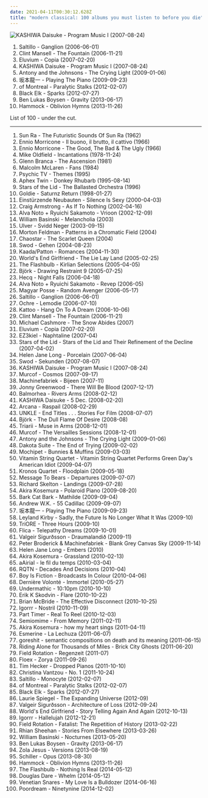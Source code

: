 ```yaml
---
date: 2021-04-11T00:30:12.628Z
title: "modern classical: 100 albums you must listen to before you die"
---
```

![KASHIWA Daisuke - Program Music I (2007-08-24)](http://coverartarchive.org/release/ead00f57-fba2-43f7-acba-99491acac9b6/11036616878-500.jpg "KASHIWA Daisuke - Program Music I (2007-08-24)")
<ol class="albums">
<li data-cover="https://img.discogs.com/YKBuZi5tKmnnPPk83hQMeRvvsis=/fit-in/600x600/filters:strip_icc():format(jpeg):mode_rgb():quality(90)/discogs-images/R-654304-1170195233.jpeg.jpg" data-tags="trip-hop, downtempo" role="button">Saltillo - Ganglion (2006-06-01)</li>
<li data-cover="http://coverartarchive.org/release/33abead4-3015-438f-9ea3-97f2cc5cb278/6074705469-500.jpg" data-tags="soundtrack" role="button">Clint Mansell - The Fountain (2006-11-21)</li>
<li data-cover="http://coverartarchive.org/release/9e0b9b07-1ac0-44d8-96a4-1b22f77b4941/15895781349-500.jpg" data-tags="ambient" role="button">Eluvium - Copia (2007-02-20)</li>
<li data-cover="http://coverartarchive.org/release/ead00f57-fba2-43f7-acba-99491acac9b6/11036616878-500.jpg" data-tags="electronic, glitch" role="button">KASHIWA Daisuke - Program Music I (2007-08-24)</li>
<li data-cover="http://coverartarchive.org/release/0c48ecde-bde3-4a26-9d55-edfd21555f62/9823776819-500.jpg" data-tags="alternative, 00s" role="button">Antony and the Johnsons - The Crying Light (2009-01-06)</li>
<li data-cover="http://coverartarchive.org/release/044fdea5-38f8-4c54-9f1b-e343c66f5410/24527462350-500.jpg" data-tags="soundtrack, japanese, ambient, modern classical" role="button">坂本龍一 - Playing The Piano (2009-09-23)</li>
<li data-cover="http://coverartarchive.org/release/22ace75c-a4a9-4893-bacc-082731288175/4110540965-500.jpg" data-tags="neo-psychedelia" role="button">of Montreal - Paralytic Stalks (2012-02-07)</li>
<li data-cover="http://coverartarchive.org/release/09391b51-7c9d-44b2-8e86-03fe36ba71ed/13775637323-500.jpg" data-tags="ambient, piano, atmospheric, melancholic, modern classical, dream music" role="button">Black Elk - Sparks (2012-07-27)</li>
<li data-cover="http://coverartarchive.org/release/5530b6d8-24ef-40c8-9e3a-5e8329c33ae5/13322786969-500.jpg" data-tags="ambient, modern classical" role="button">Ben Lukas Boysen - Gravity (2013-06-17)</li>
<li data-cover="http://coverartarchive.org/release/7fed2586-a409-441a-b2a3-d6ea1b3107ad/5766164959-500.jpg" data-tags="ambient, post-rock" role="button">Hammock - Oblivion Hymns (2013-11-26)</li>
</ol>
List of 100 - under the cut.
<!-- more -->

_________________

<ol class="albums">
<li data-cover="http://coverartarchive.org/release/a6c9d3b8-05da-4996-a3b5-93aab10f02d3/28855108015-500.jpg" data-tags="jazz" role="button">
Sun Ra - The Futuristic Sounds Of Sun Ra (1962)
</li>
<li data-cover="http://coverartarchive.org/release/5af6d025-940e-392c-95e9-e79cc6b774c1/24646040139-500.jpg" data-tags="soundtrack" role="button">
Ennio Morricone - Il buono, il brutto, il cattivo (1966)
</li>
<li data-cover="http://coverartarchive.org/release/9747d54b-1c5b-347e-b244-59c419cf900a/27094892626-500.jpg" data-tags="spaghetti western, western, film score" role="button">
Ennio Morricone - The Good, The Bad & The Ugly (1966)
</li>
<li data-cover="http://coverartarchive.org/release/deb43c81-3021-4795-a2d8-20cbe3a6ce11/4317227862-500.jpg" data-tags="instrumental, progressive rock" role="button">
Mike Oldfield - Incantations (1978-11-24)
</li>
<li data-cover="http://coverartarchive.org/release/711c455e-832f-3f72-80c0-19f8d561d778/18299122757-500.jpg" data-tags="no wave" role="button">
Glenn Branca - The Ascension (1981)
</li>
<li data-cover="http://coverartarchive.org/release/bd2f5b66-2bd8-36c1-bfdd-993dea167599/26254885464-500.jpg" data-tags="mixup" role="button">
Malcolm McLaren - Fans (1984)
</li>
<li data-cover="https://img.discogs.com/5tFWK1dJpY2ZIcNgu-cSgIDSaas=/fit-in/599x585/filters:strip_icc():format(jpeg):mode_rgb():quality(90)/discogs-images/R-3612914-1338297842-6035.jpeg.jpg" data-tags="ambient, industrial, modern classical, porn soundtrack" role="button">
Psychic TV - Themes (1995)
</li>
<li data-cover="http://coverartarchive.org/release/a15e0831-cdf6-4e2a-a51b-034c6e98972b/2575192108-500.jpg" data-tags="idm" role="button">
Aphex Twin - Donkey Rhubarb (1995-08-14)
</li>
<li data-cover="http://coverartarchive.org/release/859acf52-fdaa-4755-ac35-289bffe2081e/4084262745-500.jpg" data-tags="ambient, drone" role="button">
Stars of the Lid - The Ballasted Orchestra (1996)
</li>
<li data-cover="http://coverartarchive.org/release/bd50be04-ab08-4468-b1a9-93fb05364bda/2610470476-500.jpg" data-tags="electronic, drum and bass, ffrr" role="button">
Goldie - Saturnz Return (1998-01-27)
</li>
<li data-cover="http://coverartarchive.org/release/e0ceeda4-fa04-30f0-b511-75117b673c7d/5760657089-500.jpg" data-tags="experimental, industrial" role="button">
Einstürzende Neubauten - Silence Is Sexy (2000-04-03)
</li>
<li data-cover="http://coverartarchive.org/release/fa36d534-179e-4252-ab32-adb2d1f72b63/8613776753-500.jpg" data-tags="ambient" role="button">
Craig Armstrong - As If To Nothing (2002-04-16)
</li>
<li data-cover="http://coverartarchive.org/release/d8435025-4b43-4da9-bd8d-ad37748e0acf/13114830432-500.jpg" data-tags="minimal" role="button">
Alva Noto + Ryuichi Sakamoto - Vrioon (2002-12-09)
</li>
<li data-cover="http://coverartarchive.org/release/c16b9226-557d-40ef-b0cd-60584e970e20/1858594196-500.jpg" data-tags="ambient" role="button">
William Basinski - Melancholia (2003)
</li>
<li data-cover="http://coverartarchive.org/release/4fb19aa0-aff2-48ce-85b0-b767f67fd985/11228342652-500.jpg" data-tags="ambient" role="button">
Ulver - Svidd Neger (2003-09-15)
</li>
<li data-cover="https://img.discogs.com/arHUhpCOzGeU3rVTz8i4pzYo-Xc=/fit-in/600x591/filters:strip_icc():format(jpeg):mode_rgb():quality(90)/discogs-images/R-11653728-1520094693-7966.jpeg.jpg" data-tags="minimalism, modern classical, gammarec, freepurp1e, feldman" role="button">
Morton Feldman - Patterns in a Chromatic Field (2004)
</li>
<li data-cover="http://coverartarchive.org/release/dedf0123-fc50-4d6d-bb1f-9f263529bc19/2872793496-500.jpg" data-tags="gothic, female vocals, symphonic, avantgarde dark neo classical" role="button">
Chaostar - The Scarlet Queen (2004)
</li>
<li data-cover="http://coverartarchive.org/release/5e760dec-67cc-40fe-a23c-8e08aa6137d3/19385157963-500.jpg" data-tags="piano, ambient" role="button">
Swod - Gehen (2004-08-23)
</li>
<li data-cover="http://coverartarchive.org/release/b34454dd-65b5-4ae9-8fc0-db1e843dc936/25898561406-500.jpg" data-tags="avant-garde, experimental" role="button">
Kaada/Patton - Romances (2004-11-30)
</li>
<li data-cover="http://coverartarchive.org/release/515c3a3c-05ec-4a16-8e1c-ca1a9ef34e02/6155875688-500.jpg" data-tags="experimental, ambient, post-rock" role="button">
World's End Girlfriend - The Lie Lay Land (2005-02-25)
</li>
<li data-cover="http://coverartarchive.org/release/9537e3a9-567f-445b-ad4c-145b282764de/6484407423-500.jpg" data-tags="idm" role="button">
The Flashbulb - Kirlian Selections (2005-04-05)
</li>
<li data-cover="http://coverartarchive.org/release/22a23fb5-dad5-42d3-b90f-98a7834c0fae/8147320447-500.jpg" data-tags="soundtrack, experimental" role="button">
Björk - Drawing Restraint 9 (2005-07-25)
</li>
<li data-cover="http://coverartarchive.org/release/334c808e-4511-4f8f-87a9-6aa317bbb228/1703273677-500.jpg" data-tags="ambient, dark ambient" role="button">
Hecq - Night Falls (2006-04-18)
</li>
<li data-cover="http://coverartarchive.org/release/3f45b308-e7ae-4c50-83a1-6816f72b3753/21243800624-500.jpg" data-tags="raster-noton, experimental, piano" role="button">
Alva Noto + Ryuichi Sakamoto - Revep (2006-05)
</li>
<li data-cover="http://coverartarchive.org/release/5755e2f6-6dcb-4482-9dc0-6180a416c6b2/11154388666-500.jpg" data-tags="post-rock" role="button">
Magyar Posse - Random Avenger (2006-05-17)
</li>
<li data-cover="https://img.discogs.com/YKBuZi5tKmnnPPk83hQMeRvvsis=/fit-in/600x600/filters:strip_icc():format(jpeg):mode_rgb():quality(90)/discogs-images/R-654304-1170195233.jpeg.jpg" data-tags="trip-hop, downtempo" role="button">
Saltillo - Ganglion (2006-06-01)
</li>
<li data-cover="http://coverartarchive.org/release/72a39b1b-d97f-425d-8c2c-8a4d894cb804/4467708993-500.jpg" data-tags="idm" role="button">
Ochre - Lemodie (2006-07-10)
</li>
<li data-cover="https://img.discogs.com/xAMW7Kqd4VQfqsa466PIYsKC2l8=/fit-in/600x599/filters:strip_icc():format(jpeg):mode_rgb():quality(90)/discogs-images/R-802792-1173776485.jpeg.jpg" data-tags="ambient, idm" role="button">
Kattoo - Hang On To A Dream (2006-10-06)
</li>
<li data-cover="http://coverartarchive.org/release/33abead4-3015-438f-9ea3-97f2cc5cb278/6074705469-500.jpg" data-tags="soundtrack" role="button">
Clint Mansell - The Fountain (2006-11-21)
</li>
<li data-cover="http://coverartarchive.org/release/3b3ee7b7-a91e-4b70-bcc2-2669d1bf013d/16302212379-500.jpg" data-tags="classical, singer-songwriter" role="button">
Michael Cashmore - The Snow Abides (2007)
</li>
<li data-cover="http://coverartarchive.org/release/9e0b9b07-1ac0-44d8-96a4-1b22f77b4941/15895781349-500.jpg" data-tags="ambient" role="button">
Eluvium - Copia (2007-02-20)
</li>
<li data-cover="http://coverartarchive.org/release/6e9b4957-33eb-44c5-8745-71c3a7c9594a/8465355303-500.jpg" data-tags="modern classical" role="button">
EZ3kiel - Naphtaline (2007-04)
</li>
<li data-cover="https://img.discogs.com/mr7jkSHk6HA-v5SOFGaO9KBdejA=/fit-in/600x536/filters:strip_icc():format(jpeg):mode_rgb():quality(90)/discogs-images/R-940176-1175255015.jpeg.jpg" data-tags="ambient" role="button">
Stars of the Lid - Stars of the Lid and Their Refinement of the Decline (2007-04-02)
</li>
<li data-cover="https://img.discogs.com/JKO_2jpeaFzQnDGpJMZB22_KOtA=/fit-in/450x409/filters:strip_icc():format(jpeg):mode_rgb():quality(90)/discogs-images/R-1061290-1375123233-2586.jpeg.jpg" data-tags="instrumental, piano, new age" role="button">
Helen Jane Long - Porcelain (2007-06-04)
</li>
<li data-cover="http://coverartarchive.org/release/55ef0003-7b0a-435e-a49c-5c09fa6d3fe0/21137853085-500.jpg" data-tags="ambient" role="button">
Swod - Sekunden (2007-08-07)
</li>
<li data-cover="http://coverartarchive.org/release/ead00f57-fba2-43f7-acba-99491acac9b6/11036616878-500.jpg" data-tags="electronic, glitch" role="button">
KASHIWA Daisuke - Program Music I (2007-08-24)
</li>
<li data-cover="http://coverartarchive.org/release/d345799a-c328-4532-a14a-e82d8729aa9f/13277464961-500.jpg" data-tags="ambient, electronic" role="button">
Murcof - Cosmos (2007-09-17)
</li>
<li data-cover="http://coverartarchive.org/release/b52f4256-0d02-460e-b2bd-50aafdebe08c/22373580081-500.jpg" data-tags="ambient, drone, modern classical" role="button">
Machinefabriek - Bijeen (2007-11)
</li>
<li data-cover="http://coverartarchive.org/release/51392bf7-adaf-4c93-8f81-4f49d09fea2d/8258208354-500.jpg" data-tags="soundtrack" role="button">
Jonny Greenwood - There Will Be Blood (2007-12-17)
</li>
<li data-cover="http://coverartarchive.org/release/7595a6c9-7ae5-4dc3-b9d1-c96f1a928f45/11979030393-500.jpg" data-tags="post-rock, piano, instrumental, ambient" role="button">
Balmorhea - Rivers Arms (2008-02-12)
</li>
<li data-cover="http://coverartarchive.org/release/42d0dac8-0dbd-4205-b33a-c52268c7aa2d/12903776661-500.jpg" data-tags="electronic" role="button">
KASHIWA Daisuke - 5 Dec. (2008-02-20)
</li>
<li data-cover="http://coverartarchive.org/release/bd609443-4c31-48fd-b1fe-8285eb8530d5/4860307885-500.jpg" data-tags="darkwave, neoclassical" role="button">
Arcana - Raspail (2008-02-29)
</li>
<li data-cover="http://coverartarchive.org/release/05c9c1aa-9b47-434c-9536-74fe56283bbc/25665078834-500.jpg" data-tags="electronic" role="button">
UNKLE - End Titles . . . Stories For Film (2008-07-07)
</li>
<li data-cover="http://coverartarchive.org/release/cb077503-d181-4a11-9ad4-740a04bc2670/5163613204-500.jpg" data-tags="electronic" role="button">
Björk - The Dull Flame Of Desire (2008-08)
</li>
<li data-cover="https://img.discogs.com/-A8ZPivO_kiAlmrH-dtt7dvVv7g=/fit-in/600x603/filters:strip_icc():format(jpeg):mode_rgb():quality(90)/discogs-images/R-1540961-1239982667.jpeg.jpg" data-tags="martial industrial" role="button">
Triarii - Muse in Arms (2008-12-01)
</li>
<li data-cover="http://coverartarchive.org/release/d127ac52-bdae-45ed-94b4-b72e805e353f/13277500423-500.jpg" data-tags="electronic, classical, ambient, minimal, spooky, modern classical, minimalist" role="button">
Murcof - The Versailles Sessions (2008-12-01)
</li>
<li data-cover="http://coverartarchive.org/release/0c48ecde-bde3-4a26-9d55-edfd21555f62/9823776819-500.jpg" data-tags="alternative, 00s" role="button">
Antony and the Johnsons - The Crying Light (2009-01-06)
</li>
<li data-cover="https://img.discogs.com/oSZSAYcfuPgNH85uQH8DAZwczao=/fit-in/261x265/filters:strip_icc():format(jpeg):mode_rgb():quality(90)/discogs-images/R-1582598-1230080028.jpeg.jpg" data-tags="instrumental, ambient, melancholy, modern classical, autumn, boomkat, music for a sad road movie" role="button">
Dakota Suite - The End of Trying (2009-02-02)
</li>
<li data-cover="http://coverartarchive.org/release/6713de30-2203-4041-b4cf-7d9ce6a05303/5243893377-500.jpg" data-tags="experimental, acid jazz, krautrock, melodic, trip hop, glitchy, tribal, modern classical, cozy, daly city, mochipet, daedelus" role="button">
Mochipet - Bunnies & Muffins (2009-03-03)
</li>
<li data-cover="http://coverartarchive.org/release/394bda06-b2e6-4c9d-97fb-cbfe25fa8d9c/21433342876-500.jpg" data-tags="classical, chamber pop, cover, green day, modern classical, modern string quartet" role="button">
Vitamin String Quartet - Vitamin String Quartet Performs Green Day's American Idiot (2009-04-07)
</li>
<li data-cover="http://coverartarchive.org/release/0b33ed2f-b1e1-43d1-82ad-a1e9f9f9c6bf/12063130383-500.jpg" data-tags="world, mind-blowing" role="button">
Kronos Quartet - Floodplain (2009-05-18)
</li>
<li data-cover="http://coverartarchive.org/release/2b9d907e-72ee-4420-82e9-daf39f19750f/6068721390-500.jpg" data-tags="post-rock, post rock, ambient" role="button">
Message To Bears - Departures (2009-07-07)
</li>
<li data-cover="http://coverartarchive.org/release/86867f3d-eb2b-4e2d-8431-129eb3be060f/11460798997-500.jpg" data-tags="ambient" role="button">
Richard Skelton - Landings (2009-07-28)
</li>
<li data-cover="http://coverartarchive.org/release/b361668a-2c27-49d1-9d76-d5ad374c789b/6674977315-500.jpg" data-tags="piano" role="button">
Akira Kosemura - Polaroid Piano (2009-08-20)
</li>
<li data-cover="https://img.discogs.com/L5QL6NgufnZsC33XHPt2V7oUZzo=/fit-in/350x350/filters:strip_icc():format(jpeg):mode_rgb():quality(90)/discogs-images/R-3336901-1326342813.jpeg.jpg" data-tags="chillout, french, easy listening, modern classical, france, free downloads, netlabel, cc, creative commons, free music, paris, free download, netaudio, netlabels, downloadable, free albums, net labels music, free album, free streamable albums, melancholism, french underground, sonic reverie, sonic reverie records" role="button">
Bark Cat Bark - Mathilde (2009-09-04)
</li>
<li data-cover="https://img.discogs.com/dlr6nRx0-igodTqeXR7R51ZEFaQ=/fit-in/586x450/filters:strip_icc():format(jpeg):mode_rgb():quality(90)/discogs-images/R-2372809-1280221329.jpeg.jpg" data-tags="instrumental" role="button">
Andrew W.K. - 55 Cadillac (2009-09-07)
</li>
<li data-cover="http://coverartarchive.org/release/044fdea5-38f8-4c54-9f1b-e343c66f5410/24527462350-500.jpg" data-tags="soundtrack, japanese, ambient, modern classical" role="button">
坂本龍一 - Playing The Piano (2009-09-23)
</li>
<li data-cover="http://coverartarchive.org/release/3756b97d-1b31-4e9b-97ae-14af0250e43c/22036421277-500.jpg" data-tags="ambient, depressing, modern classical, interesting title" role="button">
Leyland Kirby - Sadly, the Future Is No Longer What It Was (2009-10)
</li>
<li data-cover="http://coverartarchive.org/release/c128ffe8-5808-3af9-af74-5bcda1c96b16/1827905959-500.jpg" data-tags="neofolk" role="button">
TriORE - Three Hours (2009-10)
</li>
<li data-cover="http://coverartarchive.org/release/551c341c-1591-47c7-a9fa-599a27adb298/11408843592-500.jpg" data-tags="post-rock" role="button">
Flica - Telepathy Dreams (2009-10-01)
</li>
<li data-cover="https://img.discogs.com/e1jffuBQm07QIDbQa_WRYb9RkJA=/fit-in/350x350/filters:strip_icc():format(jpeg):mode_rgb():quality(90)/discogs-images/R-2034066-1274102133.jpeg.jpg" data-tags="neoclassical" role="button">
Valgeir Sigurðsson - Draumalandið (2009-11)
</li>
<li data-cover="https://via.placeholder.com/450" data-tags="ambient" role="button">
Peter Broderick & Machinefabriek - Blank Grey Canvas Sky (2009-11-14)
</li>
<li data-cover="https://img.discogs.com/AffOamM0gz7iZ0sywU7mJV5lfQQ=/fit-in/600x600/filters:strip_icc():format(jpeg):mode_rgb():quality(90)/discogs-images/R-3427586-1375123529-6908.jpeg.jpg" data-tags="instrumental, piano, new age, modern classical, fire and water" role="button">
Helen Jane Long - Embers (2010)
</li>
<li data-cover="https://img.discogs.com/ArFZZ3Ph2Ae1FrWRIOcGZeYFEiI=/fit-in/600x539/filters:strip_icc():format(jpeg):mode_rgb():quality(90)/discogs-images/R-2182655-1268480028.jpeg.jpg" data-tags="ambient" role="button">
Akira Kosemura - Grassland (2010-02-13)
</li>
<li data-cover="http://coverartarchive.org/release/39e6b543-d83a-40f1-8a30-5faac85e68c2/1283887101-500.jpg" data-tags="instrumental, modern classical, minimalist, laridae" role="button">
aAirial - le fil du temps (2010-03-04)
</li>
<li data-cover="https://img.discogs.com/C2Cv1ugSZFxILd7HA7fUrWHVxiQ=/fit-in/376x376/filters:strip_icc():format(jpeg):mode_rgb():quality(90)/discogs-images/R-2359473-1279398577.jpeg.jpg" data-tags="modern classical" role="button">
RQTN - Decades And Decisions (2010-04)
</li>
<li data-cover="http://coverartarchive.org/release/8b470c8b-fa30-4efa-a37e-8067756ff397/2820384963-500.jpg" data-tags="electronic, ambient" role="button">
Boy Is Fiction - Broadcasts In Colour (2010-04-06)
</li>
<li data-cover="http://coverartarchive.org/release/186c4170-8821-43de-97b1-7085c496a0bf/1952245791-500.jpg" data-tags="synthpop, militarism leads to homosexuality" role="button">
Dernière Volonté - Immortel (2010-05-27)
</li>
<li data-cover="http://coverartarchive.org/release/ad6db21d-fab9-4aaa-b6fc-a2f128821d4f/12017292267-500.jpg" data-tags="ambient, industrial, idm" role="button">
Undermathic - 10:10pm (2010-10-10)
</li>
<li data-cover="http://coverartarchive.org/release/00ca7263-cf2c-4d69-b674-8e59ae87e239/829557408-500.jpg" data-tags="modern classical, dark ambient, sonic pieces" role="button">
Erik K Skodvin - Flare (2010-10-22)
</li>
<li data-cover="https://img.discogs.com/Cqh9MCUyCi-rXMPs7VL_JL5pNio=/fit-in/450x450/filters:strip_icc():format(jpeg):mode_rgb():quality(90)/discogs-images/R-2503267-1287579921.jpeg.jpg" data-tags="kranky" role="button">
Brian McBride - The Effective Disconnect (2010-10-25)
</li>
<li data-cover="http://coverartarchive.org/release/91fcc8ff-0e43-3755-9efc-342bd1854d17/2911468663-500.jpg" data-tags="breakcore, idm" role="button">
Igorrr - Nostril (2010-11-09)
</li>
<li data-cover="https://img.discogs.com/Qo4QI5pea63UMELNaPyPEPRWnb8=/fit-in/600x613/filters:strip_icc():format(jpeg):mode_rgb():quality(90)/discogs-images/R-2634606-1294280428.jpeg.jpg" data-tags="ambient, minimalism, modern classical, neofolk, emusic, electro-acoustic, bedroom music, empress, moteer, the remote viewer, lost tribe sound, aaron martin, heidi elva, scissors and sellotape, upward arrows" role="button">
Part Timer - Real To Reel (2010-12-03)
</li>
<li data-cover="https://img.discogs.com/6yU5FL4_BVOd_-c6D_Afo8omwwE=/fit-in/600x534/filters:strip_icc():format(jpeg):mode_rgb():quality(90)/discogs-images/R-2688290-1443728613-4793.jpeg.jpg" data-tags="electronic, ambient, downtempo, idm, modern classical" role="button">
Semiomime - From Memory (2011-02-11)
</li>
<li data-cover="https://img.discogs.com/zqAGi5QJ_klkUX26Ca2f7ii4BGg=/fit-in/420x420/filters:strip_icc():format(jpeg):mode_rgb():quality(90)/discogs-images/R-7478851-1442310612-9901.jpeg.jpg" data-tags="piano" role="button">
Akira Kosemura - how my heart sings (2011-04-11)
</li>
<li data-cover="https://img.discogs.com/Ceuamf6hVxQfVR0XWGp18Hckcls=/fit-in/600x598/filters:strip_icc():format(jpeg):mode_rgb():quality(90)/discogs-images/R-2916395-1455291507-5311.jpeg.jpg" data-tags="post-rock, chamber, chamber pop, modern classical, neoclassical, art pop" role="button">
Esmerine - La Lechuza (2011-06-07)
</li>
<li data-cover="http://coverartarchive.org/release/0c1f6608-176c-407c-bce0-2d9afbd1813f/18279685376-500.jpg" data-tags="breakcore" role="button">
goreshit - semantic compositions on death and its meaning (2011-06-15)
</li>
<li data-cover="https://img.discogs.com/ZPx5Y2GqChGJ1JckFCb2zvq4prI=/fit-in/600x600/filters:strip_icc():format(jpeg):mode_rgb():quality(90)/discogs-images/R-5802758-1403089387-9875.jpeg.jpg" data-tags="instrumental, experimental, post-rock, usa, piano, epic, experimental rock, minimal, instrumental rock, american, postrock, post rock, crossover, modern classical, american underground, netlabel, 10s, creative commons, free music, new jersey, america, new brunswick, electro-acoustic, chamber rock, weblabel, netaudio, netlabels, organic electronica, free albums, net labels music, free album, webaudio, bad panda, usa underground, weblabels" role="button">
Riding Alone for Thousands of Miles - Brick City Ghosts (2011-06-20)
</li>
<li data-cover="https://img.discogs.com/ICvHtNNtHkB2aVSveCs-s2zXKLM=/fit-in/180x180/filters:strip_icc():format(jpeg):mode_rgb():quality(90)/discogs-images/R-2977372-1310070273.jpeg.jpg" data-tags="ambient" role="button">
Field Rotation - Regenzeit (2011-07)
</li>
<li data-cover="http://coverartarchive.org/release/884e1ff1-6068-4eb8-954a-bc7c41f67a50/916320146-500.jpg" data-tags="electronic" role="button">
Floex - Zorya (2011-09-26)
</li>
<li data-cover="http://coverartarchive.org/release/566e1e78-5b72-45cc-81df-b1db543b67cd/16162039894-500.jpg" data-tags="ambient" role="button">
Tim Hecker - Dropped Pianos (2011-10-10)
</li>
<li data-cover="http://coverartarchive.org/release/c9d7d3a5-8a1c-4dca-ae90-b0cb2233a1ac/4800580340-500.jpg" data-tags="ambient" role="button">
Christina Vantzou - No. 1 (2011-10-24)
</li>
<li data-cover="http://coverartarchive.org/release/56598935-3cce-4e24-b442-4c9aab2ac63b/18347773642-500.jpg" data-tags="trip-hop, experimental" role="button">
Saltillo - Monocyte (2012-02-07)
</li>
<li data-cover="http://coverartarchive.org/release/22ace75c-a4a9-4893-bacc-082731288175/4110540965-500.jpg" data-tags="neo-psychedelia" role="button">
of Montreal - Paralytic Stalks (2012-02-07)
</li>
<li data-cover="http://coverartarchive.org/release/09391b51-7c9d-44b2-8e86-03fe36ba71ed/13775637323-500.jpg" data-tags="ambient, piano, atmospheric, melancholic, modern classical, dream music" role="button">
Black Elk - Sparks (2012-07-27)
</li>
<li data-cover="http://coverartarchive.org/release/2e4559c2-0370-4b88-8549-e9be7cce922a/27807360410-500.jpg" data-tags="electronic, minimal" role="button">
Laurie Spiegel - The Expanding Universe (2012-09)
</li>
<li data-cover="https://img.discogs.com/NX10pZDJ_YjhiTnzDJQkrMQTIrk=/fit-in/600x600/filters:strip_icc():format(jpeg):mode_rgb():quality(90)/discogs-images/R-3894497-1351975232-9440.jpeg.jpg" data-tags="ambient" role="button">
Valgeir Sigurðsson - Architecture of Loss (2012-09-24)
</li>
<li data-cover="http://coverartarchive.org/release/ee641e7e-07bc-4c47-925d-90cbaa3e4620/2590662996-500.jpg" data-tags="electronic, japanese, post-rock, cinematic, modern classical, experimental stuff i cannot put my finger on" role="button">
World's End Girlfriend - Story Telling Again And Again (2012-10-13)
</li>
<li data-cover="http://coverartarchive.org/release/5b08a32c-b1b1-41af-80aa-b278ee3b2cbd/4241397444-500.jpg" data-tags="breakcore" role="button">
Igorrr - Hallelujah (2012-12-21)
</li>
<li data-cover="https://img.discogs.com/X_5t6P91Z4eYeRXHROOy3AUlvkg=/fit-in/600x600/filters:strip_icc():format(jpeg):mode_rgb():quality(90)/discogs-images/R-4295792-1361014724-3588.jpeg.jpg" data-tags="alternative, cinematic, atmospheric, melancholy, ethereal, modern classical" role="button">
Field Rotation - Fatalist: The Repetition of History (2013-02-22)
</li>
<li data-cover="http://coverartarchive.org/release/7c0a6825-b59e-4230-af33-811c687b2040/3676212067-500.jpg" data-tags="ambient" role="button">
Rhian Sheehan - Stories From Elsewhere (2013-03-26)
</li>
<li data-cover="http://coverartarchive.org/release/36c72aeb-76bb-4ea4-9922-f309fb8e7c6a/4187206696-500.jpg" data-tags="ambient" role="button">
William Basinski - Nocturnes (2013-05-20)
</li>
<li data-cover="http://coverartarchive.org/release/5530b6d8-24ef-40c8-9e3a-5e8329c33ae5/13322786969-500.jpg" data-tags="ambient, modern classical" role="button">
Ben Lukas Boysen - Gravity (2013-06-17)
</li>
<li data-cover="https://img.discogs.com/VhSMhxPAX0ohlN01LrEVL1QdZBw=/fit-in/600x600/filters:strip_icc():format(jpeg):mode_rgb():quality(90)/discogs-images/R-5303874-1390141495-9498.jpeg.jpg" data-tags="experimental" role="button">
Zola Jesus - Versions (2013-08-19)
</li>
<li data-cover="http://coverartarchive.org/release/a10dd660-a6fe-4ce3-b5af-0ae0473ff368/5180113172-500.jpg" data-tags="electronic, female vocalists, modern classical, newage, psy, classical trance, general new age, new age and ambient, my new age, new age rythm, nice new age, new age fusion, new age influences, new age aesthetics, ambient classical, new age instrumental, new age favorites, new age collection, ethereal new age, chill new age, new age electronic, genre: new age, new age ambiant, orceastreal, schiller - opus 2014" role="button">
Schiller - Opus (2013-08-30)
</li>
<li data-cover="http://coverartarchive.org/release/7fed2586-a409-441a-b2a3-d6ea1b3107ad/5766164959-500.jpg" data-tags="ambient, post-rock" role="button">
Hammock - Oblivion Hymns (2013-11-26)
</li>
<li data-cover="https://img.discogs.com/h0Rv4f9xaa9sQDSbESwupQb3l88=/fit-in/600x214/filters:strip_icc():format(jpeg):mode_rgb():quality(90)/discogs-images/R-853570-1201954609.jpeg.jpg" data-tags="electronic" role="button">
The Flashbulb - Nothing Is Real (2014-05-12)
</li>
<li data-cover="http://coverartarchive.org/release/b4838124-d270-4197-ab51-4888f32a2cb6/6581521133-500.jpg" data-tags="singer-songwriter" role="button">
Douglas Dare - Whelm (2014-05-12)
</li>
<li data-cover="http://coverartarchive.org/release/896d548a-5750-46ff-92da-57863c4690c0/13242850947-500.jpg" data-tags="breakcore" role="button">
Venetian Snares - My Love Is a Bulldozer (2014-06-16)
</li>
<li data-cover="https://img.discogs.com/P-PeTy1oGiliJepKcIDGfnwG9Ao=/fit-in/600x600/filters:strip_icc():format(jpeg):mode_rgb():quality(90)/discogs-images/R-6370726-1417574503-6796.jpeg.jpg" data-tags="electronic, ambient, experimental, downtempo, idm, avant garde, breaks, modern classical" role="button">
Poordream - Ninetynine (2014-12-02)
</li>
</ol>